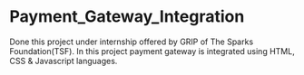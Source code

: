 # Payment_Gateway_Integration
Done this project under internship offered by GRIP of The Sparks Foundation(TSF). In this project payment gateway is integrated using HTML, CSS &amp; Javascript languages.
